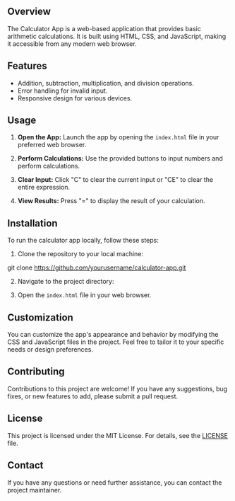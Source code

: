

## Overview

The Calculator App is a web-based application that provides basic arithmetic calculations. It is built using HTML, CSS, and JavaScript, making it accessible from any modern web browser.

## Features

- Addition, subtraction, multiplication, and division operations.
- Error handling for invalid input.
- Responsive design for various devices.

## Usage

1. **Open the App:** Launch the app by opening the `index.html` file in your preferred web browser.

2. **Perform Calculations:** Use the provided buttons to input numbers and perform calculations.

3. **Clear Input:** Click "C" to clear the current input or "CE" to clear the entire expression.

4. **View Results:** Press "=" to display the result of your calculation.

## Installation

To run the calculator app locally, follow these steps:

1. Clone the repository to your local machine:

git clone https://github.com/yourusername/calculator-app.git

2. Navigate to the project directory:


3. Open the `index.html` file in your web browser.

## Customization

You can customize the app's appearance and behavior by modifying the CSS and JavaScript files in the project. Feel free to tailor it to your specific needs or design preferences.

## Contributing

Contributions to this project are welcome! If you have any suggestions, bug fixes, or new features to add, please submit a pull request.

## License

This project is licensed under the MIT License. For details, see the [LICENSE](LICENSE) file.

## Contact

If you have any questions or need further assistance, you can contact the project maintainer.
